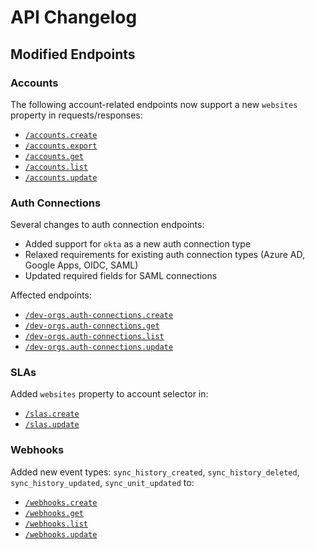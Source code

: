
# API Changelog

## Modified Endpoints

### Accounts
The following account-related endpoints now support a new `websites` property in requests/responses:

- [`/accounts.create`](/public/api-reference/accounts/create)
- [`/accounts.export`](/public/api-reference/accounts/export-post)  
- [`/accounts.get`](/public/api-reference/accounts/get-post)
- [`/accounts.list`](/public/api-reference/accounts/list-post)
- [`/accounts.update`](/public/api-reference/accounts/update)

### Auth Connections
Several changes to auth connection endpoints:

- Added support for `okta` as a new auth connection type
- Relaxed requirements for existing auth connection types (Azure AD, Google Apps, OIDC, SAML)
- Updated required fields for SAML connections

Affected endpoints:
- [`/dev-orgs.auth-connections.create`](/public/api-reference/auth-connection/dev-org-auth-connections-create)
- [`/dev-orgs.auth-connections.get`](/public/api-reference/auth-connection/dev-org-auth-connections-get-post)
- [`/dev-orgs.auth-connections.list`](/public/api-reference/auth-connection/dev-org-auth-connections-list-post)
- [`/dev-orgs.auth-connections.update`](/public/api-reference/auth-connection/dev-org-auth-connections-update)

### SLAs
Added `websites` property to account selector in:
- [`/slas.create`](/public/api-reference/slas/create)
- [`/slas.update`](/public/api-reference/slas/update)

### Webhooks
Added new event types: `sync_history_created`, `sync_history_deleted`, `sync_history_updated`, `sync_unit_updated` to:
- [`/webhooks.create`](/public/api-reference/webhooks/create)
- [`/webhooks.get`](/public/api-reference/webhooks/get-post)
- [`/webhooks.list`](/public/api-reference/webhooks/list-post)
- [`/webhooks.update`](/public/api-reference/webhooks/update)
